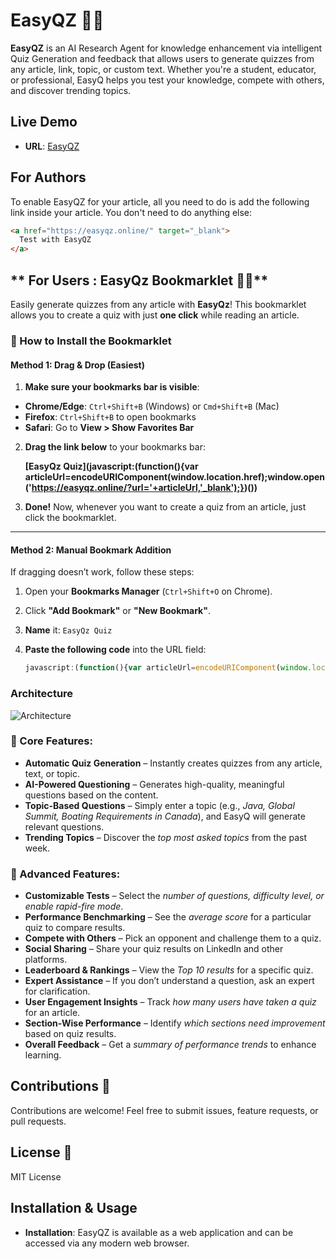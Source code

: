 # EasyQZ 🧠📖

**EasyQZ** is an AI Research Agent for knowledge enhancement via intelligent Quiz Generation and feedback  that allows users to generate quizzes from any article, link, topic, or custom text. Whether you're a student, educator, or professional, EasyQ helps you test your knowledge, compete with others, and discover trending topics.

## Live Demo
- **URL**: [EasyQZ](https://easyqz.online/)

## For Authors

To enable EasyQZ for your article, all you need to do is add the following link inside your article. You don't need to do anything else:

```html
<a href="https://easyqz.online/" target="_blank">
  Test with EasyQZ
</a>
```

## ** For Users : EasyQz Bookmarklet 📖🚀**

Easily generate quizzes from any article with **EasyQz**! This bookmarklet allows you to create a quiz with just **one click** while reading an article.

### **📌 How to Install the Bookmarklet**

#### **Method 1: Drag & Drop (Easiest)**
1. **Make sure your bookmarks bar is visible**:
  - **Chrome/Edge**: `Ctrl+Shift+B` (Windows) or `Cmd+Shift+B` (Mac)
  - **Firefox**: `Ctrl+Shift+B` to open bookmarks
  - **Safari**: Go to **View > Show Favorites Bar**
2. **Drag the link below** to your bookmarks bar:

   **[EasyQz Quiz](javascript:(function(){var articleUrl=encodeURIComponent(window.location.href);window.open('https://easyqz.online/?url='+articleUrl,'_blank');})())**

3. **Done!** Now, whenever you want to create a quiz from an article, just click the bookmarklet.

---

#### **Method 2: Manual Bookmark Addition**
If dragging doesn’t work, follow these steps:

1. Open your **Bookmarks Manager** (`Ctrl+Shift+O` on Chrome).
2. Click **"Add Bookmark"** or **"New Bookmark"**.
3. **Name** it: `EasyQz Quiz`
4. **Paste the following code** into the URL field:

   ```javascript
   javascript:(function(){var articleUrl=encodeURIComponent(window.location.href);window.open('https://easyqz.online?url='+articleUrl,'_blank');})();

### Architecture
![Architecture](serveragent.png)

### 🌟 Core Features:
- **Automatic Quiz Generation** – Instantly creates quizzes from any article, text, or topic.
- **AI-Powered Questioning** – Generates high-quality, meaningful questions based on the content.
- **Topic-Based Questions** – Simply enter a topic (e.g., *Java, Global Summit, Boating Requirements in Canada*), and EasyQ will generate relevant questions.
- **Trending Topics** – Discover the *top most asked topics* from the past week.

### 🚀 Advanced Features:
- **Customizable Tests** – Select the *number of questions, difficulty level, or enable rapid-fire mode*.
- **Performance Benchmarking** – See the *average score* for a particular quiz to compare results.
- **Compete with Others** – Pick an opponent and challenge them to a quiz.
- **Social Sharing** – Share your quiz results on LinkedIn and other platforms.
- **Leaderboard & Rankings** – View the *Top 10 results* for a specific quiz.
- **Expert Assistance** – If you don’t understand a question, ask an expert for clarification.
- **User Engagement Insights** – Track *how many users have taken a quiz* for an article.
- **Section-Wise Performance** – Identify *which sections need improvement* based on quiz results.
- **Overall Feedback** – Get a *summary of performance trends* to enhance learning.

## Contributions 🤝
Contributions are welcome! Feel free to submit issues, feature requests, or pull requests.

## License 📜
MIT License

## Installation & Usage
- **Installation**: EasyQZ is available as a web application and can be accessed via any modern web browser.
